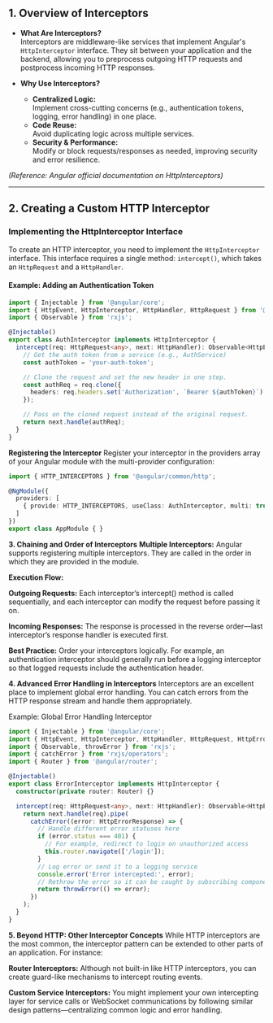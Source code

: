 ## 1. Overview of Interceptors

- **What Are Interceptors?**  
  Interceptors are middleware-like services that implement Angular's `HttpInterceptor` interface. They sit between your application and the backend, allowing you to preprocess outgoing HTTP requests and postprocess incoming HTTP responses.

- **Why Use Interceptors?**  
  - **Centralized Logic:**  
    Implement cross-cutting concerns (e.g., authentication tokens, logging, error handling) in one place.
  - **Code Reuse:**  
    Avoid duplicating logic across multiple services.
  - **Security & Performance:**  
    Modify or block requests/responses as needed, improving security and error resilience.

*(Reference: Angular official documentation on HttpInterceptors)*

---

## 2. Creating a Custom HTTP Interceptor

### Implementing the HttpInterceptor Interface
To create an HTTP interceptor, you need to implement the `HttpInterceptor` interface. This interface requires a single method: `intercept()`, which takes an `HttpRequest` and a `HttpHandler`.

#### Example: Adding an Authentication Token
```typescript
import { Injectable } from '@angular/core';
import { HttpEvent, HttpInterceptor, HttpHandler, HttpRequest } from '@angular/common/http';
import { Observable } from 'rxjs';

@Injectable()
export class AuthInterceptor implements HttpInterceptor {
  intercept(req: HttpRequest<any>, next: HttpHandler): Observable<HttpEvent<any>> {
    // Get the auth token from a service (e.g., AuthService)
    const authToken = 'your-auth-token';

    // Clone the request and set the new header in one step.
    const authReq = req.clone({
      headers: req.headers.set('Authorization', `Bearer ${authToken}`)
    });

    // Pass on the cloned request instead of the original request.
    return next.handle(authReq);
  }
}
```

**Registering the Interceptor**
Register your interceptor in the providers array of your Angular module with the multi-provider configuration:

```typescript
import { HTTP_INTERCEPTORS } from '@angular/common/http';

@NgModule({
  providers: [
    { provide: HTTP_INTERCEPTORS, useClass: AuthInterceptor, multi: true }
  ]
})
export class AppModule { }
```

**3. Chaining and Order of Interceptors**
**Multiple Interceptors:**
Angular supports registering multiple interceptors. They are called in the order in which they are provided in the module.

**Execution Flow:**

**Outgoing Requests:**
Each interceptor’s intercept() method is called sequentially, and each interceptor can modify the request before passing it on.

**Incoming Responses:**
The response is processed in the reverse order—last interceptor’s response handler is executed first.

**Best Practice:**
Order your interceptors logically. For example, an authentication interceptor should generally run before a logging interceptor so that logged requests include the authentication header.

**4. Advanced Error Handling in Interceptors**
Interceptors are an excellent place to implement global error handling. You can catch errors from the HTTP response stream and handle them appropriately.

Example: Global Error Handling Interceptor
```typescript
import { Injectable } from '@angular/core';
import { HttpEvent, HttpInterceptor, HttpHandler, HttpRequest, HttpErrorResponse } from '@angular/common/http';
import { Observable, throwError } from 'rxjs';
import { catchError } from 'rxjs/operators';
import { Router } from '@angular/router';

@Injectable()
export class ErrorInterceptor implements HttpInterceptor {
  constructor(private router: Router) {}

  intercept(req: HttpRequest<any>, next: HttpHandler): Observable<HttpEvent<any>> {
    return next.handle(req).pipe(
      catchError((error: HttpErrorResponse) => {
        // Handle different error statuses here
        if (error.status === 401) {
          // For example, redirect to login on unauthorized access
          this.router.navigate(['/login']);
        }
        // Log error or send it to a logging service
        console.error('Error intercepted:', error);
        // Rethrow the error so it can be caught by subscribing components if needed
        return throwError(() => error);
      })
    );
  }
}
```

**5. Beyond HTTP: Other Interceptor Concepts**
While HTTP interceptors are the most common, the interceptor pattern can be extended to other parts of an application. For instance:

**Router Interceptors:**
Although not built-in like HTTP interceptors, you can create guard-like mechanisms to intercept routing events.

**Custom Service Interceptors:**
You might implement your own intercepting layer for service calls or WebSocket communications by following similar design patterns—centralizing common logic and error handling.